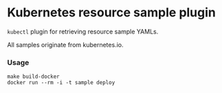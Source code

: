 # Kubernetes resource sample plugin

`kubectl` plugin for retrieving resource sample YAMLs.

All samples originate from kubernetes.io.

### Usage

```
make build-docker
docker run --rm -i -t sample deploy
```

